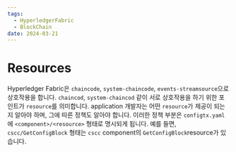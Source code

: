 ```yaml
---
tags:
  - HyperledgerFabric
  - BlockChain
date: 2024-03-21
---
```

# Resources

Hyperledger Fabric은 `chaincode`, `system-chaincode`, `events-streamsource`으로 상호작용을 합니다. `chaincod`, `system-chaincod` 같이 서로 상호작용을 하기 위한 포인트가 `resource`를 의미합니다. 
application 개발자는 어떤 `resource`가 제공이 되는지 알아야 하며, 그에 따른 정책도 알아야 합니다. 이러한 정책 부분은 `configtx.yaml`에  `<component>/<resource>` 형태로 명시되게 됩니다.
예를 들면, `cscc/GetConfigBlock` 형태는 `cscc` component의 `GetConfigBlock`resource가 있습니다. 